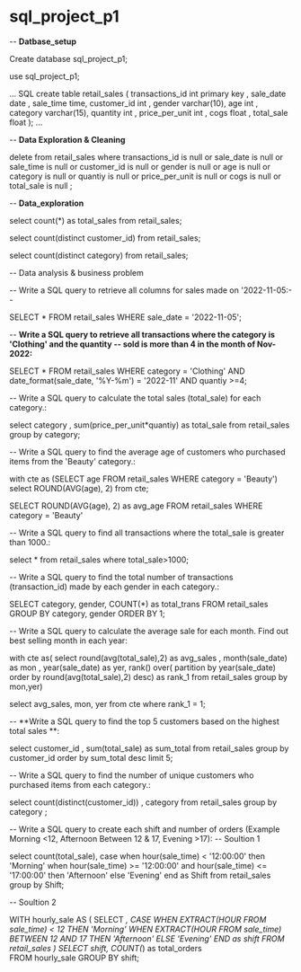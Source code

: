 # sql_project_p1
-- **Datbase_setup**

Create database sql_project_p1;

use sql_project_p1;

... SQL
create table retail_sales (
transactions_id int primary key ,
sale_date date ,
sale_time time,
customer_id int ,
gender varchar(10),
age int ,
category varchar(15),
quantity int ,
price_per_unit int ,
cogs float ,
total_sale float
);
...

-- **Data Exploration & Cleaning**

delete  from retail_sales
where 
transactions_id is null 
or
sale_date is null 
or
sale_time is null 
or
customer_id is null 
or
gender is null 
or
age is null 
or
category is null
or 
quantiy is null 
or
price_per_unit is null 
or
cogs is null 
or
total_sale is null ;

-- **Data_exploration**

select count(*) as total_sales from retail_sales;

select count(distinct customer_id) from retail_sales;

select count(distinct category) from retail_sales;

-- Data analysis & business problem

-- Write a SQL query to retrieve all columns for sales made on '2022-11-05:-- 

SELECT * 
FROM retail_sales
WHERE sale_date = '2022-11-05';

-- **Write a SQL query to retrieve all transactions where the category is 'Clothing' and the quantity 
-- sold is more than 4 in the month of Nov-2022:**

SELECT 
  * 
FROM retail_sales
WHERE 
    category = 'Clothing'
    AND 
    date_format(sale_date, '%Y-%m') = '2022-11'
    AND
    quantiy >=4;
    
   --  Write a SQL query to calculate the total sales (total_sale) for each category.:
   
   select category , sum(price_per_unit*quantiy) as total_sale  from retail_sales
   group by  category;

-- Write a SQL query to find the average age of customers who purchased items from the 'Beauty' category.:

with cte as 
(SELECT age
    FROM
        retail_sales
    WHERE
        category = 'Beauty')
select    ROUND(AVG(age), 2) from cte;

SELECT
    ROUND(AVG(age), 2) as avg_age
FROM retail_sales
WHERE category = 'Beauty'




-- Write a SQL query to find all transactions where the total_sale is greater than 1000.:

select * from retail_sales where total_sale>1000;


-- Write a SQL query to find the total number of transactions (transaction_id) made by each gender in each category.:

SELECT 
    category,
    gender,
    COUNT(*) as total_trans
FROM retail_sales
GROUP 
    BY 
    category,
    gender
ORDER BY 1;

-- Write a SQL query to calculate the average sale for each month. Find out best selling month in each year:



with cte as(
select round(avg(total_sale),2) as avg_sales , month(sale_date) as  mon , year(sale_date) as  yer,
rank() over( partition by  year(sale_date) order by round(avg(total_sale),2) desc) as rank_1 from retail_sales
group by mon,yer) 

select avg_sales, mon, yer from cte 
where rank_1 =  1;

-- **Write a SQL query to find the top 5 customers based on the highest total sales **:

select customer_id , sum(total_sale) as sum_total
from retail_sales group by customer_id
order by  sum_total desc
limit  5;

-- Write a SQL query to find the number of unique customers who purchased items from each category.:

select count(distinct(customer_id)) , category 
from retail_sales group by category ;

-- Write a SQL query to create each shift and number of orders (Example Morning <12, Afternoon Between 12 & 17, Evening >17):
-- Soultion 1

select count(total_sale),
case
	when hour(sale_time) < '12:00:00' then 'Morning'
    when hour(sale_time) >= '12:00:00'  and hour(sale_time) <= '17:00:00' then 'Afternoon'
   else 'Evening'
   end as Shift
   from retail_sales
   group by Shift;
   
   
   -- Soultion 2
   
   WITH hourly_sale
AS
(
SELECT *,
    CASE
        WHEN EXTRACT(HOUR FROM sale_time) < 12 THEN 'Morning'
        WHEN EXTRACT(HOUR FROM sale_time) BETWEEN 12 AND 17 THEN 'Afternoon'
        ELSE 'Evening'
    END as shift
FROM retail_sales
)
SELECT 
    shift,
    COUNT(*) as total_orders    
FROM hourly_sale
GROUP BY shift;
    








